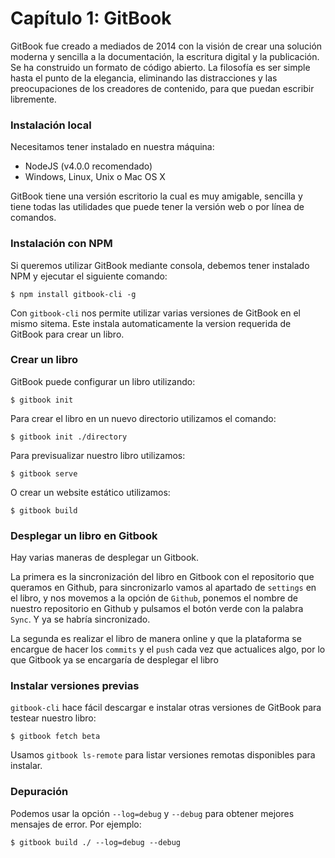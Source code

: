 # Capítulo 1: GitBook

GitBook fue creado a mediados de 2014 con la visión de crear una solución moderna y sencilla a la documentación, la escritura digital y la publicación. Se ha construido un formato de código abierto. La filosofía es ser simple hasta el punto de la elegancia, eliminando las distracciones y las preocupaciones de los creadores de contenido, para que puedan escribir libremente.

### Instalación local

Necesitamos tener instalado en nuestra máquina:

* NodeJS \(v4.0.0 recomendado\)
* Windows, Linux, Unix o Mac OS X

GitBook tiene una versión escritorio la cual es muy amigable, sencilla y tiene todas las utilidades que puede tener la versión web o por línea de comandos.

### Instalación con NPM

Si queremos utilizar GitBook mediante consola, debemos tener instalado NPM y ejecutar el siguiente comando:

`$ npm install gitbook-cli -g`

Con `gitbook-cli` nos permite utilizar varias versiones de GitBook en el mismo sitema. Este instala automaticamente la version requerida de GitBook para crear un libro.

### Crear un libro

GitBook puede configurar un libro utilizando:

`$ gitbook init`

Para crear el libro en un nuevo directorio utilizamos el comando:

`$ gitbook init ./directory`

Para previsualizar nuestro libro utilizamos:

`$ gitbook serve`

O crear un website estático utilizamos:

`$ gitbook build`

### Desplegar un libro en Gitbook

Hay varias maneras de desplegar un Gitbook.

La primera es la sincronización del libro en Gitbook con el repositorio que queramos en Github, para sincronizarlo vamos al apartado de `settings` en el libro, y nos movemos a la opción de `Github`, ponemos el nombre de nuestro repositorio en Github y pulsamos el botón verde con la palabra `Sync`. Y ya se habría sincronizado.

La segunda es realizar el libro de manera online y que la plataforma se encargue de hacer los `commits` y el `push` cada vez que actualices algo, por lo que Gitbook ya se encargaría de desplegar el libro

### Instalar versiones previas

`gitbook-cli` hace fácil descargar e instalar otras versiones de GitBook para testear nuestro libro:

`$ gitbook fetch beta`

Usamos `gitbook ls-remote` para listar versiones remotas disponibles para instalar.

### Depuración

Podemos usar la opción `--log=debug` y `--debug` para obtener mejores mensajes de error. Por ejemplo:

`$ gitbook build ./ --log=debug --debug`

